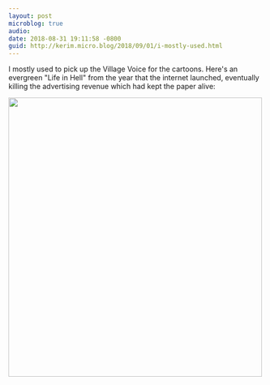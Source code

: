 ```yaml
---
layout: post
microblog: true
audio: 
date: 2018-08-31 19:11:58 -0800
guid: http://kerim.micro.blog/2018/09/01/i-mostly-used.html
---
```

I mostly used to pick up the Village Voice for the cartoons. Here's an evergreen "Life in Hell" from the year that the internet launched, eventually killing the advertising revenue which had kept the paper alive:

<img src="http://micro.oxus.net/uploads/2018/6e629b253e.jpg" width="500" height="551" />

